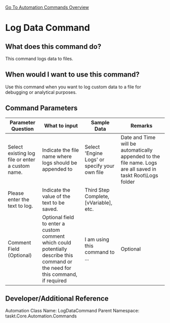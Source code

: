 <!--TITLE: Log Data Command -->
<!-- SUBTITLE: a command in the Data Commands group. -->
[Go To Automation Commands Overview](/automation-commands)


# Log Data Command


## What does this command do?
This command logs data to files.


## When would I want to use this command?
Use this command when you want to log custom data to a file for debugging or analytical purposes.


## Command Parameters
| Parameter Question   	| What to input  	|  Sample Data 	| Remarks  	|
| ---                    | ---               | ---           | ---       |
|Select existing log file or enter a custom name.|Indicate the file name where logs should be appended to|Select 'Engine Logs' or specify your own file|Date and Time will be automatically appended to the file name.  Logs are all saved in taskt Root\Logs folder|
|Please enter the text to log.|Indicate the value of the text to be saved.|Third Step Complete, [vVariable], etc.||
|Comment Field (Optional)|Optional field to enter a custom comment which could potentially describe this command or the need for this command, if required|I am using this command to ...|Optional|


## Developer/Additional Reference
Automation Class Name: LogDataCommand
Parent Namespace: taskt.Core.Automation.Commands
